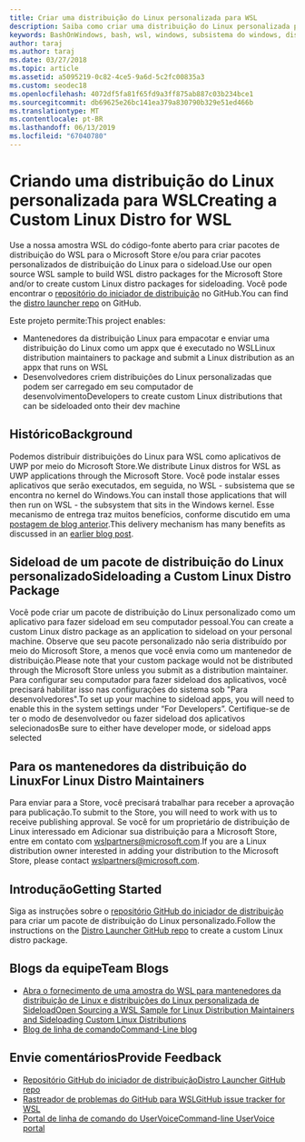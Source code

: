 ```yaml
---
title: Criar uma distribuição do Linux personalizada para WSL
description: Saiba como criar uma distribuição do Linux personalizada para o subsistema do Windows para Linux.
keywords: BashOnWindows, bash, wsl, windows, subsistema do windows, distribuição, personalizado
author: taraj
ms.author: taraj
ms.date: 03/27/2018
ms.topic: article
ms.assetid: a5095219-0c82-4ce5-9a6d-5c2fc00835a3
ms.custom: seodec18
ms.openlocfilehash: 4072df5fa81f65fd9a3ff875ab887c03b234bce1
ms.sourcegitcommit: db69625e26bc141ea379a830790b329e51ed466b
ms.translationtype: MT
ms.contentlocale: pt-BR
ms.lasthandoff: 06/13/2019
ms.locfileid: "67040780"
---
```

# <a name="creating-a-custom-linux-distro-for-wsl"></a><span data-ttu-id="a799c-104">Criando uma distribuição do Linux personalizada para WSL</span><span class="sxs-lookup"><span data-stu-id="a799c-104">Creating a Custom Linux Distro for WSL</span></span>

<span data-ttu-id="a799c-105">Use a nossa amostra WSL do código-fonte aberto para criar pacotes de distribuição do WSL para o Microsoft Store e/ou para criar pacotes personalizados de distribuição do Linux para o sideload.</span><span class="sxs-lookup"><span data-stu-id="a799c-105">Use our open source WSL sample to build WSL distro packages for the Microsoft Store and/or to create custom Linux distro packages for sideloading.</span></span> <span data-ttu-id="a799c-106">Você pode encontrar o [repositório do iniciador de distribuição](https://github.com/Microsoft/WSL-DistroLauncher) no GitHub.</span><span class="sxs-lookup"><span data-stu-id="a799c-106">You can find the [distro launcher repo](https://github.com/Microsoft/WSL-DistroLauncher) on GitHub.</span></span>

<span data-ttu-id="a799c-107">Este projeto permite:</span><span class="sxs-lookup"><span data-stu-id="a799c-107">This project enables:</span></span>
* <span data-ttu-id="a799c-108">Mantenedores da distribuição Linux para empacotar e enviar uma distribuição do Linux como um appx que é executado no WSL</span><span class="sxs-lookup"><span data-stu-id="a799c-108">Linux distribution maintainers to package and submit a Linux distribution as an appx that runs on WSL</span></span>
* <span data-ttu-id="a799c-109">Desenvolvedores criem distribuições do Linux personalizadas que podem ser carregado em seu computador de desenvolvimento</span><span class="sxs-lookup"><span data-stu-id="a799c-109">Developers to create custom Linux distributions that can be sideloaded onto their dev machine</span></span>

## <a name="background"></a><span data-ttu-id="a799c-110">Histórico</span><span class="sxs-lookup"><span data-stu-id="a799c-110">Background</span></span>
<span data-ttu-id="a799c-111">Podemos distribuir distribuições do Linux para WSL como aplicativos de UWP por meio do Microsoft Store.</span><span class="sxs-lookup"><span data-stu-id="a799c-111">We distribute Linux distros for WSL as UWP applications through the Microsoft Store.</span></span> <span data-ttu-id="a799c-112">Você pode instalar esses aplicativos que serão executados, em seguida, no WSL - subsistema que se encontra no kernel do Windows.</span><span class="sxs-lookup"><span data-stu-id="a799c-112">You can install those applications that will then run on WSL - the subsystem that sits in the Windows kernel.</span></span> <span data-ttu-id="a799c-113">Esse mecanismo de entrega traz muitos benefícios, conforme discutido em uma [postagem de blog anterior](https://blogs.msdn.microsoft.com/commandline/2017/07/10/ubuntu-now-available-from-the-windows-store/).</span><span class="sxs-lookup"><span data-stu-id="a799c-113">This delivery mechanism has many benefits as discussed in an [earlier blog post](https://blogs.msdn.microsoft.com/commandline/2017/07/10/ubuntu-now-available-from-the-windows-store/).</span></span>

## <a name="sideloading-a-custom-linux-distro-package"></a><span data-ttu-id="a799c-114">Sideload de um pacote de distribuição do Linux personalizado</span><span class="sxs-lookup"><span data-stu-id="a799c-114">Sideloading a Custom Linux Distro Package</span></span>
<span data-ttu-id="a799c-115">Você pode criar um pacote de distribuição do Linux personalizado como um aplicativo para fazer sideload em seu computador pessoal.</span><span class="sxs-lookup"><span data-stu-id="a799c-115">You can create a custom Linux distro package as an application to sideload on your personal machine.</span></span> <span data-ttu-id="a799c-116">Observe que seu pacote personalizado não seria distribuído por meio do Microsoft Store, a menos que você envia como um mantenedor de distribuição.</span><span class="sxs-lookup"><span data-stu-id="a799c-116">Please note that your custom package would not be distributed through the Microsoft Store unless you submit as a distribution maintainer.</span></span>
<span data-ttu-id="a799c-117">Para configurar seu computador para fazer sideload dos aplicativos, você precisará habilitar isso nas configurações do sistema sob "Para desenvolvedores".</span><span class="sxs-lookup"><span data-stu-id="a799c-117">To set up your machine to sideload apps, you will need to enable this in the system settings under “For Developers”.</span></span>  <span data-ttu-id="a799c-118">Certifique-se de ter o modo de desenvolvedor ou fazer sideload dos aplicativos selecionados</span><span class="sxs-lookup"><span data-stu-id="a799c-118">Be sure to either have developer mode, or sideload apps selected</span></span>

## <a name="for-linux-distro-maintainers"></a><span data-ttu-id="a799c-119">Para os mantenedores da distribuição do Linux</span><span class="sxs-lookup"><span data-stu-id="a799c-119">For Linux Distro Maintainers</span></span>
<span data-ttu-id="a799c-120">Para enviar para a Store, você precisará trabalhar para receber a aprovação para publicação.</span><span class="sxs-lookup"><span data-stu-id="a799c-120">To submit to the Store, you will need to work with us to receive publishing approval.</span></span> <span data-ttu-id="a799c-121">Se você for um proprietário de distribuição de Linux interessado em Adicionar sua distribuição para a Microsoft Store, entre em contato com wslpartners@microsoft.com.</span><span class="sxs-lookup"><span data-stu-id="a799c-121">If you are a Linux distribution owner interested in adding your distribution to the Microsoft Store, please contact wslpartners@microsoft.com.</span></span>

## <a name="getting-started"></a><span data-ttu-id="a799c-122">Introdução</span><span class="sxs-lookup"><span data-stu-id="a799c-122">Getting Started</span></span>
<span data-ttu-id="a799c-123">Siga as instruções sobre o [repositório GitHub do iniciador de distribuição](https://github.com/Microsoft/WSL-DistroLauncher) para criar um pacote de distribuição do Linux personalizado.</span><span class="sxs-lookup"><span data-stu-id="a799c-123">Follow the instructions on the [Distro Launcher GitHub repo](https://github.com/Microsoft/WSL-DistroLauncher) to create a custom Linux distro package.</span></span>

 
## <a name="team-blogs"></a><span data-ttu-id="a799c-124">Blogs da equipe</span><span class="sxs-lookup"><span data-stu-id="a799c-124">Team Blogs</span></span>
*  [<span data-ttu-id="a799c-125">Abra o fornecimento de uma amostra do WSL para mantenedores da distribuição de Linux e distribuições do Linux personalizada de Sideload</span><span class="sxs-lookup"><span data-stu-id="a799c-125">Open Sourcing a WSL Sample for Linux Distribution Maintainers and Sideloading Custom Linux Distributions</span></span>](https://blogs.msdn.microsoft.com/commandline/2018/03/26/wsl-distro-launcher/)
* [<span data-ttu-id="a799c-126">Blog de linha de comando</span><span class="sxs-lookup"><span data-stu-id="a799c-126">Command-Line blog</span></span>](https://blogs.msdn.microsoft.com/commandline/)

## <a name="provide-feedback"></a><span data-ttu-id="a799c-127">Envie comentários</span><span class="sxs-lookup"><span data-stu-id="a799c-127">Provide Feedback</span></span>
* [<span data-ttu-id="a799c-128">Repositório GitHub do iniciador de distribuição</span><span class="sxs-lookup"><span data-stu-id="a799c-128">Distro Launcher GitHub repo</span></span>](https://github.com/Microsoft/WSL-DistroLauncher)
* [<span data-ttu-id="a799c-129">Rastreador de problemas do GitHub para WSL</span><span class="sxs-lookup"><span data-stu-id="a799c-129">GitHub issue tracker for WSL</span></span>](https://github.com/Microsoft/BashOnWindows/issues)
* [<span data-ttu-id="a799c-130">Portal de linha de comando do UserVoice</span><span class="sxs-lookup"><span data-stu-id="a799c-130">Command-line UserVoice portal</span></span>](https://wpdev.uservoice.com/forums/266908-command-prompt-console-bash-on-ubuntu-on-windo/category/161892-bash)
